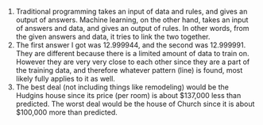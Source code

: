 1. Traditional programming takes an input of data and rules, and gives an output of answers. Machine learning, on the other hand, takes an input of answers and data, and gives an output of rules. In other words, from the given answers and data, it tries to link the two together.
2. The first answer I got was 12.999944, and the second was 12.999991. They are different because there is a limited amount of data to train on. However they are very very close to each other since they are a part of the training data, and therefore whatever pattern (line) is found, most likely fully applies to it as well.
3. The best deal (not including things like remodeling) would be the Hudgins house since its price (per room) is about $137,000 less than predicted. The worst deal would be the house of Church since it is about $100,000 more than predicted.
